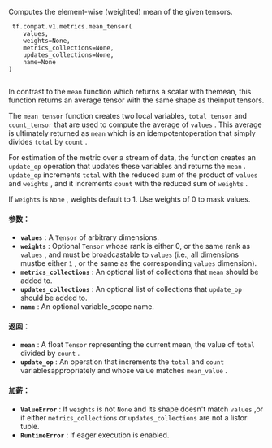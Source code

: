 Computes the element-wise (weighted) mean of the given tensors.

```
 tf.compat.v1.metrics.mean_tensor(
    values,
    weights=None,
    metrics_collections=None,
    updates_collections=None,
    name=None
)
 
```

In contrast to the  `mean`  function which returns a scalar with themean,  this function returns an average tensor with the same shape as theinput tensors.

The  `mean_tensor`  function creates two local variables, `total_tensor`  and  `count_tensor`  that are used to compute the average of `values` . This average is ultimately returned as  `mean`  which is an idempotentoperation that simply divides  `total`  by  `count` .

For estimation of the metric over a stream of data, the function creates an `update_op`  operation that updates these variables and returns the  `mean` . `update_op`  increments  `total`  with the reduced sum of the product of  `values` and  `weights` , and it increments  `count`  with the reduced sum of  `weights` .

If  `weights`  is  `None` , weights default to 1. Use weights of 0 to mask values.

#### 参数：
- **`values`** : A  `Tensor`  of arbitrary dimensions.
- **`weights`** : Optional  `Tensor`  whose rank is either 0, or the same rank as `values` , and must be broadcastable to  `values`  (i.e., all dimensions mustbe either  `1` , or the same as the corresponding  `values`  dimension).
- **`metrics_collections`** : An optional list of collections that  `mean` should be added to.
- **`updates_collections`** : An optional list of collections that  `update_op` should be added to.
- **`name`** : An optional variable_scope name.


#### 返回：
- **`mean`** : A float  `Tensor`  representing the current mean, the value of  `total` divided by  `count` .
- **`update_op`** : An operation that increments the  `total`  and  `count`  variablesappropriately and whose value matches  `mean_value` .


#### 加薪：
- **`ValueError`** : If  `weights`  is not  `None`  and its shape doesn't match  `values` ,or if either  `metrics_collections`  or  `updates_collections`  are not a listor tuple.
- **`RuntimeError`** : If eager execution is enabled.
